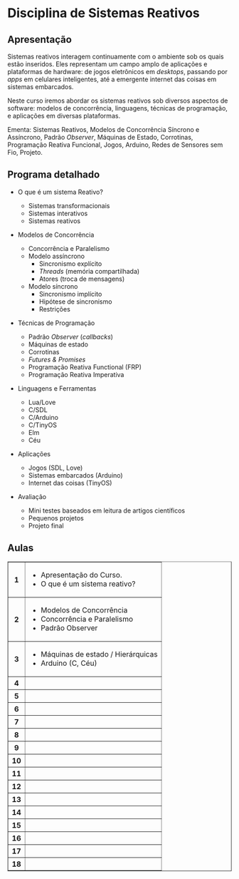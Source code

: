 <title>Disciplina de Sistemas Reativos</title>
<meta http-equiv="Content-Type" content="text/html; charset=UTF-8"/></p>

Disciplina de Sistemas Reativos
===============================

Apresentação
------------

Sistemas reativos interagem continuamente com o ambiente sob os quais estão 
inseridos.
Eles representam um campo amplo de aplicações e plataformas de hardware:
de jogos eletrônicos em *desktops*, passando por *apps* em celulares 
inteligentes, até a emergente internet das coisas em sistemas embarcados.

Neste curso iremos abordar os sistemas reativos sob diversos aspectos de 
software: modelos de concorrência, linguagens, técnicas de programação, e 
aplicações em diversas plataformas.

Ementa: Sistemas Reativos, Modelos de Concorrência Síncrono e Assíncrono, 
Padrão *Observer*, Máquinas de Estado, Corrotinas, Programação Reativa 
Funcional, Jogos, Arduino, Redes de Sensores sem Fio, Projeto.

Programa detalhado
------------------

* O que é um sistema Reativo?
    - Sistemas transformacionais
    - Sistemas interativos
    - Sistemas reativos

* Modelos de Concorrência
    - Concorrência e Paralelismo
    - Modelo assíncrono
        - Sincronismo explícito
        - *Threads* (memória compartilhada)
        - Atores (troca de mensagens)
    - Modelo síncrono
        - Sincronismo implícito
        - Hipótese de sincronismo
        - Restrições

* Técnicas de Programação
    - Padrão *Observer* (*callbacks*)
    - Máquinas de estado
    - Corrotinas
    - *Futures & Promises*
    - Programação Reativa Functional (FRP)
    - Programação Reativa Imperativa

* Linguagens e Ferramentas
    - Lua/Love
    - C/SDL
    - C/Arduino
    - C/TinyOS
    - Elm
    - Céu

* Aplicações
    - Jogos (SDL, Love)
    - Sistemas embarcados (Arduino)
    - Internet das coisas (TinyOS)

* Avaliação
    - Mini testes baseados em leitura de artigos científicos
    - Pequenos projetos
    - Projeto final
    <!-- - Escolher uma outra ferramenta e discutir o modelo de execução. -->

Aulas
-----

<table border="1" cellspacing="0" cellpadding="20">
<tr><th>1</th><td>
<ul>
    <li> Apresentação do Curso.
    <li> O que é um sistema reativo?
</ul>
<!--
    Avaliação.
    Github.
    Artigos.
-->
</td></tr>
<tr><th>2</th><td>
<ul>
    <li> Modelos de Concorrência
    <li> Concorrência e Paralelismo
    <li> Padrão Observer
</ul>
<!--
    Exemplo do Blink.
    Esquemas de implementação do modelo síncrono.
    Padrão observer (similaridades com a impl. sinc.)
    - Onde aparece nas linguagens? OO/Swing, Android/?
    - C/SDL
    - C/Arduino
    - Lua/Love
        Primeira tarefa que envolva uma máquina de estados potencialmente 
        hierárquica.
-->
</td></tr>
<tr><th>3</th><td>
<ul>
    <li> Máquinas de estado / Hierárquicas
    <li> Arduino (C, Céu)
</ul>
</td></tr>
<tr><th>4</th><td></td></tr>
<tr><th>5</th><td></td></tr>
<tr><th>6</th><td></td></tr>
<tr><th>7</th><td></td></tr>
<tr><th>8</th><td></td></tr>
<tr><th>9</th><td></td></tr>
<tr><th>10</th><td></td></tr>
<tr><th>11</th><td></td></tr>
<tr><th>12</th><td></td></tr>
<tr><th>13</th><td></td></tr>
<tr><th>14</th><td></td></tr>
<tr><th>15</th><td></td></tr>
<tr><th>16</th><td></td></tr>
<tr><th>17</th><td></td></tr>
<tr><th>18</th><td></td></tr>
</table>
